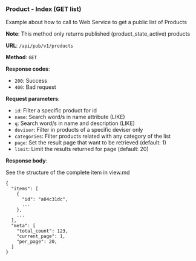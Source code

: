 ### Product - Index (GET list)

Example about how to call to Web Service to get a public list of 
Products

**Note**: This method only returns published (product_state_active) products

**URL**: `/api/pub/v1/products`

**Method**: `GET`

**Response codes**: 
* `200`: Success
* `400`: Bad request
  
**Request parameters**:
* `id`: Filter a specific product for id
* `name`: Search word/s in name attribute (LIKE)
* `q`: Search word/s in name and description (LIKE)
* `deviser`: Filter in products of a specific deviser only
* `categories`: Filter products related with any category of the list
* `page`: Set the result page that want to be retrieved (default: 1)
* `limit`: Limit the results returned for page (default: 20)

**Response body**:

See the structure of the complete item in view.md

```
{
  "items": [
    {
      "id": "a04c31dc",
      ...
    },
    ... 
  ],
  "meta": [
    "total_count": 123,    
    "current_page": 1,    
    "per_page": 20,    
  ]
}
```